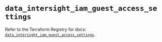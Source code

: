 # `data_intersight_iam_guest_access_settings`

Refer to the Terraform Registry for docs: [`data_intersight_iam_guest_access_settings`](https://registry.terraform.io/providers/ciscodevnet/intersight/1.0.71/docs/data-sources/iam_guest_access_settings).
